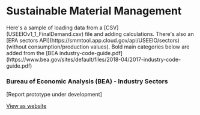 # Sustainable Material Management

<span class='hideMidsize'>
Here's a sample of loading data from a [CSV](USEEIOv1_1_FinalDemand.csv) file and adding calculations. 
There's also an [EPA sectors API](https://smmtool.app.cloud.gov/api/USEEIO/sectors) (without consumption/production values). 
Bold main categories below are added from the [BEA industry-code-guide.pdf](https://www.bea.gov/sites/default/files/2018-04/2017-industry-code-guide.pdf) 
</span>

<!--
[USEEIOv1_1_FinalDemand.csv](USEEIOv1_1_FinalDemand.csv)

Source:
https://stategov.github.io/us/bea/USEEIOv1.1_FinalDemand.csv
-->

### Bureau of Economic Analysis (BEA) - <span style='white-space:nowrap'>Industry Sectors</span>
[Report prototype under development]  

<!--in Millions-->


<div class="showGit">
<a href="https://modelearth.github.io/community/samples/dataset">View as website</a>
</div>